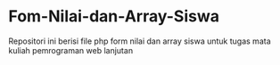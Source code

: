 # Fom-Nilai-dan-Array-Siswa
Repositori ini berisi file php form nilai dan array siswa untuk tugas mata kuliah pemrograman web lanjutan
